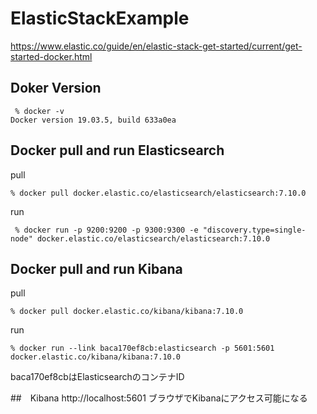 # ElasticStackExample

https://www.elastic.co/guide/en/elastic-stack-get-started/current/get-started-docker.html

## Doker Version

```
 % docker -v 
Docker version 19.03.5, build 633a0ea
```

## Docker pull and run Elasticsearch 

pull
```
% docker pull docker.elastic.co/elasticsearch/elasticsearch:7.10.0
```

run
```
 % docker run -p 9200:9200 -p 9300:9300 -e "discovery.type=single-node" docker.elastic.co/elasticsearch/elasticsearch:7.10.0
```

## Docker pull and run Kibana

pull
```
% docker pull docker.elastic.co/kibana/kibana:7.10.0
```

run
```
% docker run --link baca170ef8cb:elasticsearch -p 5601:5601 docker.elastic.co/kibana/kibana:7.10.0
```
baca170ef8cbはElasticsearchのコンテナID

##　Kibana http://localhost:5601 
ブラウザでKibanaにアクセス可能になる

